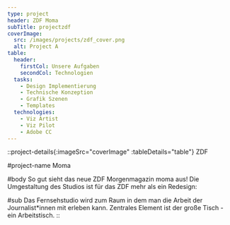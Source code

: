 ```yaml
---
type: project
header: ZDF Moma
subTitle: projectzdf
coverImage:
  src: /images/projects/zdf_cover.png
  alt: Project A
table:
  header:
    firstCol: Unsere Aufgaben
    secondCol: Technologien
  tasks:
    - Design Implementierung
    - Technische Konzeption
    - Grafik Szenen
    - Templates
  technologies:
    - Viz Artist
    - Viz Pilot
    - Adobe CC
---
```


::project-details{:imageSrc="coverImage" :tableDetails="table"}
ZDF

#project-name
Moma

#body
So gut sieht das neue ZDF Morgenmagazin moma aus! Die Umgestaltung des Studios ist für das ZDF mehr als ein Redesign:

#sub
Das Fernsehstudio wird zum Raum in dem man die Arbeit der Journalist\*innen mit erleben kann. Zentrales Element ist der große Tisch - ein Arbeitstisch.
::
